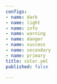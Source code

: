 ```yaml
---
configs:
- name: dark
- name: light
- name: info
- name: warning
- name: danger
- name: success
- name: secondary
- name: primary
title: color.yml
published: false

---
```

